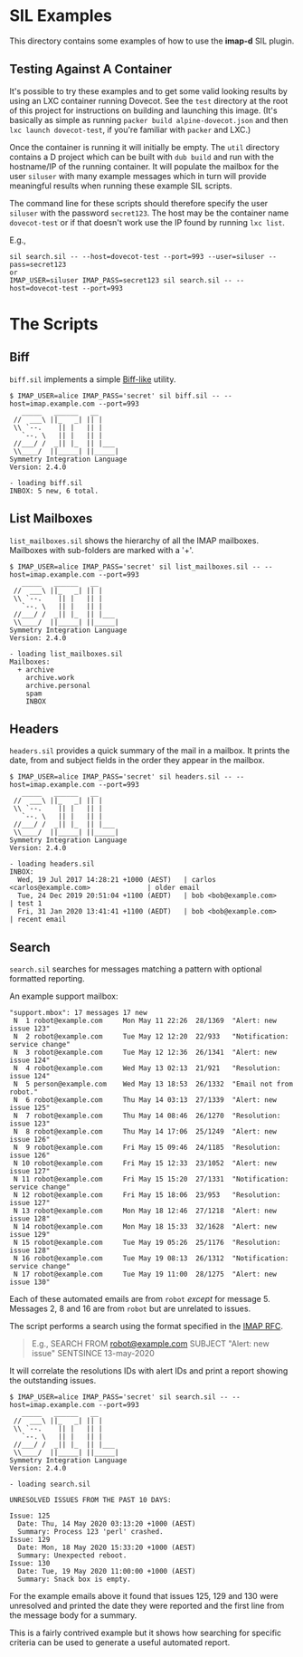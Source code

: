 # SIL Examples

This directory contains some examples of how to use the **imap-d** SIL plugin.

## Testing Against A Container

It's possible to try these examples and to get some valid looking results by using an LXC container
running Dovecot.  See the `test` directory at the root of this project for instructions on building
and launching this image.  (It's basically as simple as running `packer build alpine-dovecot.json`
and then `lxc launch dovecot-test`, if you're familiar with `packer` and LXC.)

Once the container is running it will initially be empty.  The `util` directory contains a D project
which can be built with `dub build` and run with the hostname/IP of the running container.  It will
populate the mailbox for the user `siluser` with many example messages which in turn will provide
meaningful results when running these example SIL scripts.

The command line for these scripts should therefore specify the user `siluser` with the password
`secret123`.  The host may be the container name `dovecot-test` or if that doesn't work use the IP
found by running `lxc list`.

E.g.,

```
sil search.sil -- --host=dovecot-test --port=993 --user=siluser --pass=secret123
or
IMAP_USER=siluser IMAP_PASS=secret123 sil search.sil -- --host=dovecot-test --port=993
```

# The Scripts

## Biff

`biff.sil` implements a simple [Biff-like](https://en.wikipedia.org/wiki/Biff_(Unix)) utility.

```console
$ IMAP_USER=alice IMAP_PASS='secret' sil biff.sil -- --host=imap.example.com --port=993
   _____   ______   __
 //  ___\ ||_   _| || |
 \\ `--.    || |   || |
   `--. \   || |   || |
 //___/ /  _|| |_  || |___
 \\____/  ||_____| ||_____|
Symmetry Integration Language
Version: 2.4.0

- loading biff.sil
INBOX: 5 new, 6 total.
```

## List Mailboxes

`list_mailboxes.sil` shows the hierarchy of all the IMAP mailboxes.  Mailboxes
with sub-folders are marked with a '+'.

```console
$ IMAP_USER=alice IMAP_PASS='secret' sil list_mailboxes.sil -- --host=imap.example.com --port=993
   _____   ______   __
 //  ___\ ||_   _| || |
 \\ `--.    || |   || |
   `--. \   || |   || |
 //___/ /  _|| |_  || |___
 \\____/  ||_____| ||_____|
Symmetry Integration Language
Version: 2.4.0

- loading list_mailboxes.sil
Mailboxes:
  + archive
    archive.work
    archive.personal
    spam
    INBOX
```
## Headers

`headers.sil` provides a quick summary of the mail in a mailbox.  It prints the date, from and
subject fields in the order they appear in the mailbox.

```console
$ IMAP_USER=alice IMAP_PASS='secret' sil headers.sil -- --host=imap.example.com --port=993
   _____   ______   __
 //  ___\ ||_   _| || |
 \\ `--.    || |   || |
   `--. \   || |   || |
 //___/ /  _|| |_  || |___
 \\____/  ||_____| ||_____|
Symmetry Integration Language
Version: 2.4.0

- loading headers.sil
INBOX:
  Wed, 19 Jul 2017 14:28:21 +1000 (AEST)   | carlos <carlos@example.com>              | older email
  Tue, 24 Dec 2019 20:51:04 +1100 (AEDT)   | bob <bob@example.com>                    | test 1
  Fri, 31 Jan 2020 13:41:41 +1100 (AEDT)   | bob <bob@example.com>                    | recent email
```

## Search

`search.sil` searches for messages matching a pattern with optional formatted reporting.

An example support mailbox:
```
"support.mbox": 17 messages 17 new
 N  1 robot@example.com     Mon May 11 22:26  28/1369  "Alert: new issue 123"
 N  2 robot@example.com     Tue May 12 12:20  22/933   "Notification: service change"
 N  3 robot@example.com     Tue May 12 12:36  26/1341  "Alert: new issue 124"
 N  4 robot@example.com     Wed May 13 02:13  21/921   "Resolution: issue 124"
 N  5 person@example.com    Wed May 13 18:53  26/1332  "Email not from robot."
 N  6 robot@example.com     Thu May 14 03:13  27/1339  "Alert: new issue 125"
 N  7 robot@example.com     Thu May 14 08:46  26/1270  "Resolution: issue 123"
 N  8 robot@example.com     Thu May 14 17:06  25/1249  "Alert: new issue 126"
 N  9 robot@example.com     Fri May 15 09:46  24/1185  "Resolution: issue 126"
 N 10 robot@example.com     Fri May 15 12:33  23/1052  "Alert: new issue 127"
 N 11 robot@example.com     Fri May 15 15:20  27/1331  "Notification: service change"
 N 12 robot@example.com     Fri May 15 18:06  23/953   "Resolution: issue 127"
 N 13 robot@example.com     Mon May 18 12:46  27/1218  "Alert: new issue 128"
 N 14 robot@example.com     Mon May 18 15:33  32/1628  "Alert: new issue 129"
 N 15 robot@example.com     Tue May 19 05:26  25/1176  "Resolution: issue 128"
 N 16 robot@example.com     Tue May 19 08:13  26/1312  "Notification: service change"
 N 17 robot@example.com     Tue May 19 11:00  28/1275  "Alert: new issue 130"
```
Each of these automated emails are from `robot` _except_ for message 5.  Messages 2, 8 and 16 are
from `robot` but are unrelated to issues.

The script performs a search using the format specified in the [IMAP RFC](https://tools.ietf.org/html/rfc3501#section-6.4.4).

> E.g.,
> SEARCH FROM robot@example.com SUBJECT "Alert: new issue" SENTSINCE 13-may-2020

It will correlate the resolutions IDs with alert IDs and print a report showing the outstanding
issues.

```console
$ IMAP_USER=alice IMAP_PASS='secret' sil search.sil -- --host=imap.example.com --port=993
   _____   ______   __
 //  ___\ ||_   _| || |
 \\ `--.    || |   || |
   `--. \   || |   || |
 //___/ /  _|| |_  || |___
 \\____/  ||_____| ||_____|
Symmetry Integration Language
Version: 2.4.0

- loading search.sil

UNRESOLVED ISSUES FROM THE PAST 10 DAYS:

Issue: 125
  Date: Thu, 14 May 2020 03:13:20 +1000 (AEST)
  Summary: Process 123 'perl' crashed.
Issue: 129
  Date: Mon, 18 May 2020 15:33:20 +1000 (AEST)
  Summary: Unexpected reboot.
Issue: 130
  Date: Tue, 19 May 2020 11:00:00 +1000 (AEST)
  Summary: Snack box is empty.
```

For the example emails above it found that issues 125, 129 and 130 were unresolved and printed the
date they were reported and the first line from the message body for a summary.

This is a fairly contrived example but it shows how searching for specific criteria can be used to
generate a useful automated report.
